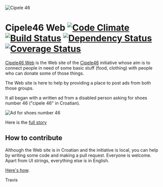 ![Cipele 46](http://cipele46.org/assets/shoes46_logo.png)

# Cipele46 Web [![Code Climate](https://codeclimate.com/github/cipele46/cipele46-web.png)](https://codeclimate.com/github/cipele46/cipele46-web) [![Build Status](https://travis-ci.org/cipele46/cipele46-web.png?branch=master)](https://travis-ci.org/cipele46/cipele46-web) [![Dependency Status](https://gemnasium.com/cipele46/cipele46-web.png)](https://gemnasium.com/cipele46/cipele46-web) [![Coverage Status](https://coveralls.io/repos/cipele46/cipele46-web/badge.png)](https://coveralls.io/r/cipele46/cipele46-web) 

[Cipele46 Web](http://cipele46.org) is the Web site of the [Cipele46](http://www.facebook.com/Cipele46?) initiative whose 
aim is to connect people in need of some basic stuff (food, clothing) with people who can 
donate some of those things.

The Web site is here to help by providing a place to post ads from both those groups.

It all began with a written ad from a disabled person asking for shoes number 46 ("cipele 46" in Croatian).

![Ad for shoes number 46](http://cipele46.org/assets/static/nasa-prica.png)

Here is the [full story](http://www.facebook.com/Cipele46/info)

## How to contribute

Although the Web site is in Croatian and the initiative is local, you can help by writing some code and making
a pull request. Everyone is welcome. Apart from UI strings, everything else is in English.

[Here's how](https://github.com/cipele46/cipele46-web/wiki/How-to-start-developing).

Travis
